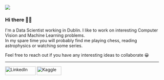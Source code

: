 ![](https://komarev.com/ghpvc/?username=vkasojhaa)

### Hi there 👋🏻

I'm a Data Scientist working in Dublin. I like to work on interesting Computer Vision and Machine Learning problems. <br>
In my spare time you will probably find me playing chess, reading astrophysics or watching some series.

Feel free to reach out if you have any interesting ideas to collaborate 😀

<hr>
<a href="https://www.linkedin.com/in/vikasojha7" target="_blank"><img alt="LinkedIn" src="https://img.shields.io/badge/linkedin-%230077B5.svg?&style=for-the-badge&logo=linkedin&logoColor=white" height=29, width=100 /></a> 
<a href="https://www.kaggle.com/vikasojha98" target="_blank"><img alt="Kaggle" src="https://chartio.com/images/blog/top-7-places-to-find-data-online/kaggle-300x136.png" height=29, width=80/></a> 
</p>

